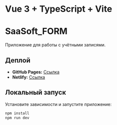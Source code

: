 # Vue 3 + TypeScript + Vite

# SaaSoft_FORM

Приложение для работы с учётными записями.

## Деплой

- **GitHub Pages:** <a href="https://ligalaz.github.io/SaaSoft_FORM/" target="_blank">Ссылка</a>
- **Netlify:** <a href="https://404.netlify.app" target="_blank">Ссылка</a>

## Локальный запуск

Установите зависимости и запустите приложение:

```bash
npm install
npm run dev
```
